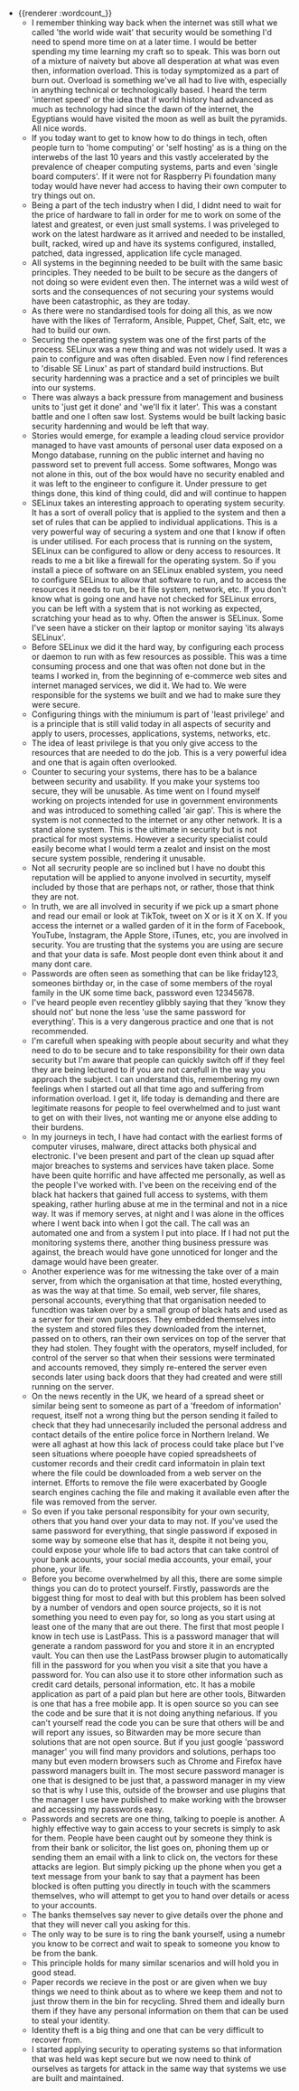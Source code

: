 - {{renderer :wordcount_}}
	- I remember thinking way back when the internet was still what we called 'the world wide wait' that security would be something I'd need to spend more time on at a later time. I would be better spending my time learning my craft so to speak. This was born out of a mixture of naivety but above all desperation at what was even then, information overload. This is today symptomized as a part of burn out. Overload is something we've all had to live with, especially in anything technical or technologically based. I heard the term 'internet speed' or the idea that if world history had advanced as much as technology had since the dawn of the internet, the Egyptians would have visited the moon as well as built the pyramids. All nice words.
	- If you today want to get to know how to do things in tech, often people turn to 'home computing' or 'self hosting' as is a thing on the interwebs of the last 10 years and this vastly accelerated by the prevalence of cheaper computing systems, parts and even 'single board computers'. If it were not for Raspberry Pi foundation many today would have never had access to having their own computer to try things out on.
	- Being a part of the tech industry when I did, I didnt need to wait for the price of hardware to fall in order for me to work on some of the latest and greatest, or even just small systems. I was priveleged to work on the latest hardware as it arrived and needed to be installed, built, racked, wired up and have its systems configured, installed, patched, data ingressed, application life cycle managed.
	- All systems in the beginning needed to be built with the same basic principles. They needed to be built to be secure as the dangers of not doing so were evident even then. The internet was a wild west of sorts and the consequences of not securing your systems would have been catastrophic, as they are today.
	- As there were no standardised tools for doing all this, as we now have with the likes of Terraform, Ansible, Puppet, Chef, Salt, etc, we had to build our own.
	- Securing the operating system was one of the first parts of the process. SELinux was a new thing and was not widely used. It was a pain to configure and was often disabled. Even now I find references to 'disable SE Linux' as part of standard build instructions. But security hardenning was a practice and a set of principles we built into our systems.
	- There was always a back pressure from management and business units to 'just get it done' and 'we'll fix it later'. This was a constant battle and one I often saw lost. Systems would be built lacking basic security hardenning and would be left that way.
	- Stories would emerge, for example a leading cloud service providor managed to have vast amounts of personal user data exposed on a Mongo database, running on the public internet and having no password set to prevent full access. Some softwares, Mongo was not alone in this, out of the box would have no security enabled and it was left to the engineer to configure it. Under pressure to get things done, this kind of thing could, did and will continue to happen
	- SELinux takes an interesting approach to operating system security. It has a sort of overall policy that is applied to the system and then a set of rules that can be applied to individual applications. This is a very powerful way of securing a system and one that I know if often is under utilised. For each process that is running on the system, SELinux can be configured to allow or deny access to resources. It reads to me a bit like a firewall for the operating system. So if you install a piece of software on an SELinux enabled system, you need to configure SELinux to allow that software to run, and to access the resources it needs to run, be it file system, network, etc. If you don't know what is going one and have not checked for SELinux errors, you can be left with a system that is not working as expected, scratching your head as to why. Often the answer is SELinux. Some I've seen have a sticker on their laptop or monitor saying 'its always SELinux'.
	- Before SELinux we did it the hard way, by configuring each process or daemon to run with as few resources as possible. This was a time consuming process and one that was often not done but in the teams I worked in, from the beginning of e-commerce web sites and internet managed services, we did it. We had to. We were responsible for the systems we built and we had to make sure they were secure.
	- Configuring things with the miniumum is part of 'least privilege' and is a principle that is still valid today in all aspects of security and apply to users, processes, applications, systems, networks, etc.
	- The idea of least privilege is that you only give access to the resources that are needed to do the job. This is a very powerful idea and one that is again often overlooked.
	- Counter to securing your systems, there has to be a balance between security and usability. If you make your systems too secure, they will be unusable. As time went on I found myself working on projects intended for use in government environments and was introduced to something called 'air gap'. This is where the system is not connected to the internet or any other network. It is a stand alone system. This is the ultimate in security but is not practical for most systems. However a security specialist could easily become what I would term a zealot and insist on the most secure system possible, rendering it unusable.
	- Not all secrurity people are so inclined but I have no doubt this reputation will be applied to anyone involved in securtity, myself included by those that are perhaps not, or rather, those that think they are not.
	- In truth, we are all involved in security if we pick up a smart phone and read our email or look at TikTok, tweet on X or is it X on X. If you access the internet or a walled garden of it in the form of Facebook, YouTube, Instagram, the Apple Store, iTunes, etc, you are involved in security. You are trusting that the systems you are using are secure and that your data is safe. Most people dont even think about it and many dont care.
	- Passwords are often seen as something that can be like friday123, someones birthday or, in the case of some members of the royal family in the UK some time back, password even 12345678.
	- I've heard people even recentley glibbly saying that they 'know they should not' but none the less 'use the same password for everything'. This is a very dangerous practice and one that is not recommended.
	- I'm carefull when speaking with people about security and what they need to do to be secure and to take responsibility for their own data security but I'm aware that people can quickly switch off if they feel they are being lectured to if you are not carefull in the way you approach the subject. I can understand this, remembering my own feelings when I started out all that time ago and suffering from information overload. I get it, life today is demanding and there are legitimate reasons for people to feel overwhelmed and to just want to get on with their lives, not wanting me or anyone else adding to their burdens.
	- In my journeys in tech, I have had contact with the earliest forms of computer viruses, malware, direct attacks both physical and electronic. I've been present and part of the clean up squad after major breaches to systems and services have taken place. Some have been quite horrific and have affected me personally, as well as the people I've worked with. I've been on the receiving end of the black hat hackers that gained full access to systems, with them speaking, rather hurling abuse at me in the terminal and not in a nice way. It was if memory serves, at night and I was alone in the offices where I went back into when I got the call. The call was an automated one and from a system I put into place. If I had not put the monitoring systems there, another thing business pressure was against, the breach would have gone unnoticed for longer and the damage would have been greater.
	- Another experience was for me witnessing the take over of a main server, from which the organisation at that time, hosted everything, as was the way at that time. So email, web server, file shares, personal accounts, everything that that organisation needed to funcdtion was taken over by a small group of black hats and used as a server for their own purposes. They embedded themselves into the system and stored files they downloaded from the internet, passed on to others, ran their own services on top of the server that they had stolen. They fought with the operators, myself included, for control of the server so that when their sessions were terminated and accounts removed, they simply re-entered the server even seconds later using back doors that they had created and were still running on the server.
	- On the news recently in the UK, we heard of a spread sheet or similar being sent to someone as part of a 'freedom of information' request, itself not a wrong thing but the person sending it failed to check that they had unnecesarily included the personal address and contact details of the entire police force in Northern Ireland. We were all aghast at how this lack of process could take place but I've seen situations where poeople have copied spreadsheets of customer records and their credit card informatoin in plain text where the file could be downloaded from a web server on the internet. Efforts to remove the file were exacerbated by Google search engines caching the file and making it available even after the file was removed from the server.
	- So even if you take personal responsibity for your own security, others that you hand over your data to may not. If you've used the same password for everything, that single password if exposed in some way by someone else that has it, despite it not being you, could expose your whole life to bad actors that can take control of your bank acounts, your social media accounts, your email, your phone, your life.
	- Before you become overwhelmed by all this, there are some simple things you can do to protect yourself. Firstly, passwords are the biggest thing for most to deal with but this problem has been solved by a number of vendors and open source projects, so it is not something you need to even pay for, so long as you start using at least one of the many that are out there. The first that most people I know in tech use is LastPass. This is a password manager that will generate a random password for you and store it in an encrypted vault. You can then use the LastPass browser plugin to automatically fill in the password for you when you visit a site that you have a password for. You can also use it to store other information such as credit card details, personal information, etc. It has a mobile application as part of a paid plan but here are other tools, Bitwarden is one that has a free mobile app. It is open source so you can see the code and be sure that it is not doing anything nefarious. If you can't yourself read the code you can be sure that others will be and will report any issues, so Bitwarden may be more secure than solutions that are not open source. But if you just google 'password manager' you will find many providors and solutions, perhaps too many but even modern browsers such as Chrome and Firefox have password managers built in. The most secure password manager is one that is designed to be just that, a password manager in my view so that is why I use this, outside of the browser and use plugins that the manager I use have published to make working with the browser and accessing my passwords easy.
	- Passwords and secrets are one thing, talking to poeple is another. A highly effective way to gain access to your secrets is simply to ask for them. People have been caught out by someone they think is from their bank or solicitor, the list goes on, phoning them up or sending them an email with a link to click on, the vectors for these attacks are legion. But simply picking up the phone when you get a text message from your bank to say that a payment has been blocked is often putting you directly in touch with the scammers themselves, who will attempt to get you to hand over details or acess to your accounts.
	- The banks themselves say never to give details over the phone and that they will never call you asking for this.
	- The only way to be sure is to ring the bank yourself, using a numebr you know to be correct and wait to speak to someone you know to be from the bank.
	- This principle holds for many similar scenarios and will hold you in good stead.
	- Paper records we recieve in the post or are given when we buy things we need to think about as to where we keep them and not to just throw them in the bin for recycling. Shred them and ideally burn them if they have any personal information on them that can be used to steal your identity.
	- Identity theft is a big thing and one that can be very difficult to recover from.
	- I started applying security to operating systems so that information that was held was kept secure but we now need to think of ourselves as targets for attack in the same way that systems we use are built and maintained.